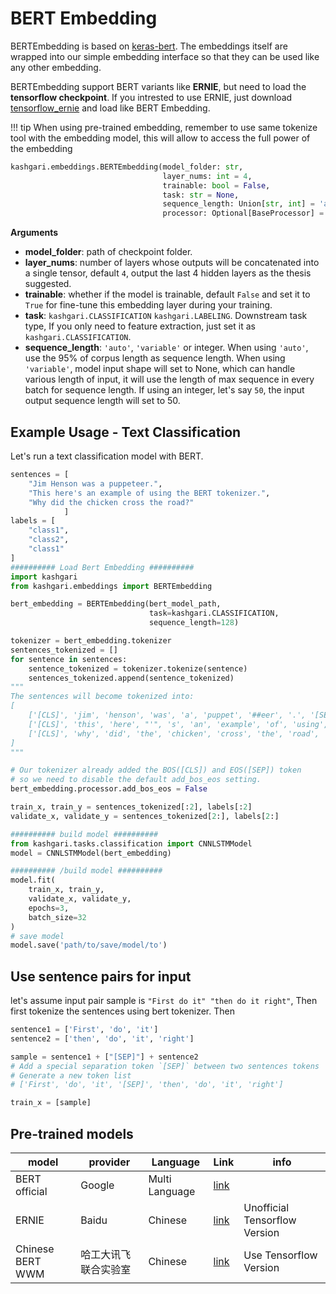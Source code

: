 # BERT Embedding

BERTEmbedding is based on [keras-bert](https://github.com/CyberZHG/keras-bert). The embeddings itself are wrapped into our simple embedding interface so that they can be used like any other embedding.

BERTEmbedding support BERT variants like **ERNIE**, but need to load the **tensorflow checkpoint**. If you intrested to use ERNIE, just download [tensorflow_ernie](https://github.com/ArthurRizar/tensorflow_ernie) and load like BERT Embedding.

!!! tip
    When using pre-trained embedding, remember to use same tokenize tool with the embedding model, this will allow to access the full power of the embedding

```python
kashgari.embeddings.BERTEmbedding(model_folder: str,
                                  layer_nums: int = 4,
                                  trainable: bool = False,
                                  task: str = None,
                                  sequence_length: Union[str, int] = 'auto',
                                  processor: Optional[BaseProcessor] = None)
```

**Arguments**

- **model_folder**: path of checkpoint folder.
- **layer_nums**: number of layers whose outputs will be concatenated into a single tensor, default `4`, output the last 4 hidden layers as the thesis suggested.
- **trainable**: whether if the model is trainable, default `False` and set it to `True` for fine-tune this embedding layer during your training.
- **task**: `kashgari.CLASSIFICATION` `kashgari.LABELING`. Downstream task type, If you only need to feature extraction, just set it as `kashgari.CLASSIFICATION`.
- **sequence_length**: `'auto'`, `'variable'` or integer. When using `'auto'`, use the 95% of corpus length as sequence length. When using `'variable'`, model input shape will set to None, which can handle various length of input, it will use the length of max sequence in every batch for sequence length. If using an integer, let's say `50`, the input output sequence length will set to 50.

## Example Usage - Text Classification

Let's run a text classification model with BERT.

```python
sentences = [
    "Jim Henson was a puppeteer.",
    "This here's an example of using the BERT tokenizer.",
    "Why did the chicken cross the road?"
            ]
labels = [
    "class1",
    "class2",
    "class1"
]
########## Load Bert Embedding ##########
import kashgari
from kashgari.embeddings import BERTEmbedding

bert_embedding = BERTEmbedding(bert_model_path,
                               task=kashgari.CLASSIFICATION,
                               sequence_length=128)

tokenizer = bert_embedding.tokenizer
sentences_tokenized = []
for sentence in sentences:
    sentence_tokenized = tokenizer.tokenize(sentence)
    sentences_tokenized.append(sentence_tokenized)
"""
The sentences will become tokenized into:
[
    ['[CLS]', 'jim', 'henson', 'was', 'a', 'puppet', '##eer', '.', '[SEP]'],
    ['[CLS]', 'this', 'here', "'", 's', 'an', 'example', 'of', 'using', 'the', 'bert', 'token', '##izer', '.', '[SEP]'],
    ['[CLS]', 'why', 'did', 'the', 'chicken', 'cross', 'the', 'road', '?', '[SEP]']
]
"""

# Our tokenizer already added the BOS([CLS]) and EOS([SEP]) token
# so we need to disable the default add_bos_eos setting.
bert_embedding.processor.add_bos_eos = False

train_x, train_y = sentences_tokenized[:2], labels[:2]
validate_x, validate_y = sentences_tokenized[2:], labels[2:]

########## build model ##########
from kashgari.tasks.classification import CNNLSTMModel
model = CNNLSTMModel(bert_embedding)

########## /build model ##########
model.fit(
    train_x, train_y,
    validate_x, validate_y,
    epochs=3,
    batch_size=32
)
# save model
model.save('path/to/save/model/to')
```

## Use sentence pairs for input

let's assume input pair sample is `"First do it" "then do it right"`, Then first tokenize the sentences using bert tokenizer. Then

```python
sentence1 = ['First', 'do', 'it']
sentence2 = ['then', 'do', 'it', 'right']

sample = sentence1 + ["[SEP]"] + sentence2
# Add a special separation token `[SEP]` between two sentences tokens
# Generate a new token list
# ['First', 'do', 'it', '[SEP]', 'then', 'do', 'it', 'right']

train_x = [sample]
```

## Pre-trained models

| model            | provider             | Language       | Link             | info                          |
| ---------------- | -------------------- | -------------- | ---------------- | ----------------------------- |
| BERT official    | Google               | Multi Language | [link][bert]     |                               |
| ERNIE            | Baidu                | Chinese        | [link][ernie]    | Unofficial Tensorflow Version |
| Chinese BERT WWM | 哈工大讯飞联合实验室 | Chinese        | [link][bert-wwm] | Use Tensorflow Version        |

[bert]: https://github.com/google-research/bert
[ernie]: https://github.com/ArthurRizar/tensorflow_ernie
[bert-wwm]: https://github.com/ymcui/Chinese-BERT-wwm#%E4%B8%AD%E6%96%87%E6%A8%A1%E5%9E%8B%E4%B8%8B%E8%BD%BD
